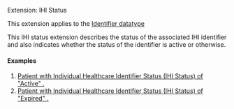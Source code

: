 Extension: IHI Status

This extension applies to the [Identifier datatype](http://hl7.org/fhir/datatypes.html#identifier) 

This IHI status extension describes the status of the associated IHI identifier and also indicates whether the status of the identifier is active or otherwise.

#### Examples
1. [Patient with Individual Healthcare Identifier Status (IHI Status) of "Active" .](Patient-example0.html)
1. [Patient with Individual Healthcare Identifier Status (IHI Status) of "Expired" .](Patient-example1.html)